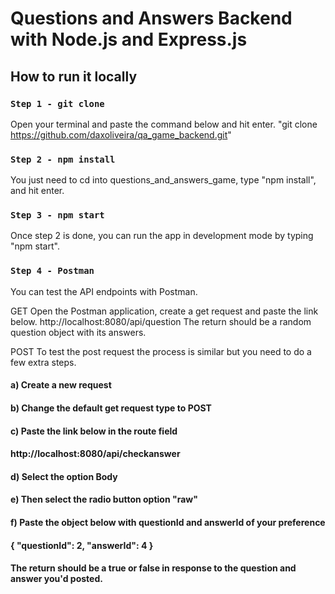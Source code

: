 # Questions and Answers Backend with Node.js and Express.js

## How to run it locally

### `Step 1 - git clone`
Open your terminal and paste the command below and hit enter.
"git clone https://github.com/daxoliveira/qa_game_backend.git"

### `Step 2 - npm install`
You just need to cd into questions_and_answers_game, type "npm install", and hit enter.

### `Step 3 - npm start`
Once step 2 is done, you can run the app in development mode by typing "npm start".

### `Step 4 - Postman`
You can test the API endpoints with Postman.

GET
Open the Postman application, create a get request and paste the link below. 
http://localhost:8080/api/question
The return should be a random question object with its answers.


POST
To test the post request the process is similar but you need to do a few extra steps. 
  #### a) Create a new request
  #### b) Change the default get request type to POST
  #### c) Paste the link below in the route field
  #### http://localhost:8080/api/checkanswer
  #### d) Select the option Body
  #### e) Then select the radio button option "raw"
  #### f) Paste the object below with questionId and answerId of your preference
  #### { "questionId": 2, "answerId": 4 }
  #### The return should be a true or false in response to the question and answer you'd posted.
